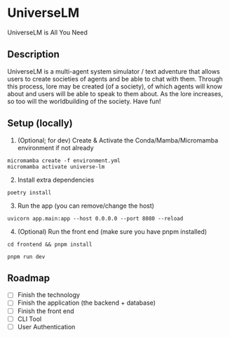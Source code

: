# UniverseLM

UniverseLM is All You Need

## Description

UniverseLM is a multi-agent system simulator / text adventure that allows users to create societies of agents and be able to chat with them. Through this process, lore may be created (of a society), of which agents will know about and users will be able to speak to them about. As the lore increases, so too will the worldbuilding of the society. Have fun!

## Setup (locally)

1. (Optional; for dev) Create & Activate the Conda/Mamba/Micromamba environment if not already

```
micromamba create -f environment.yml
micromamba activate universe-lm
```

2. Install extra dependencies

```
poetry install
```

3. Run the app (you can remove/change the host)

```
uvicorn app.main:app --host 0.0.0.0 --port 8080 --reload
```

4. (Optional) Run the front end (make sure you have pnpm installed)

```
cd frontend && pnpm install
```

```
pnpm run dev
```

## Roadmap

- [ ] Finish the technology
- [ ] Finish the application (the backend + database)
- [ ] Finish the front end
- [ ] CLI Tool
- [ ] User Authentication
